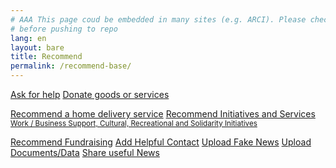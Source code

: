 ```yaml
---
# AAA This page coud be embedded in many sites (e.g. ARCI). Please check functionality
# before pushing to repo
lang: en
layout: bare
title: Recommend
permalink: /recommend-base/
---
```


<div class="offset-md-1 col-md-10">
  <a class="btn btn-success btn-lg btn-block btn-form" href="/segnala/en/chiedi-aiuto">Ask for help</a>
  <a class="btn btn-success btn-lg btn-block btn-form" href="/segnala/dona-beni-servizi">Donate goods or services</a>

  <br>

  <a class="btn btn-outline-dark btn-lg btn-block btn-form " href="/segnala/consegna-domicilio">Recommend a home delivery service</a>
  <a class="btn btn-outline-dark btn-lg btn-block btn-form" href="/segnala/iniziative-servizi">
  Recommend Initiatives and Services<br>
    <small>Work / Business Support, Cultural, Recreational and Solidarity Initiatives</small>
  </a>

  <a class="btn btn-outline-dark btn-lg btn-block btn-form " href="/segnala/raccolta-fondi">Recommend Fundraising</a>
  <a class="btn btn-outline-dark btn-lg btn-block btn-form" href="/segnala/contatto-utile">Add Helpful Contact</a>
  <a class="btn btn-outline-dark btn-lg btn-block btn-form" href="/segnala/bufala">Upload Fake News</a>
  <a class="btn btn-outline-dark btn-lg btn-block btn-form" href="/segnala/documenti-dati">Upload Documents/Data</a>
  <a class="btn btn-outline-dark btn-lg btn-block btn-form" href="/segnala/notizia">Share useful News</a>
</div>
